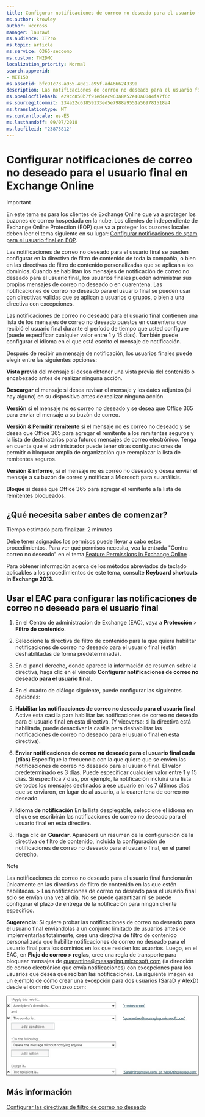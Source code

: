 ```yaml
---
title: Configurar notificaciones de correo no deseado para el usuario final en Exchange Online
ms.author: krowley
author: kccross
manager: laurawi
ms.audience: ITPro
ms.topic: article
ms.service: O365-seccomp
ms.custom: TN2DMC
localization_priority: Normal
search.appverid:
- MET150
ms.assetid: bfc91c73-a955-40e1-a95f-ad466624339a
description: Las notificaciones de correo no deseado para el usuario final se pueden configurar en la directiva de filtro de contenido de toda la compañía, o bien en las directivas de filtro de contenido personalizadas que se aplican a los dominios.
ms.openlocfilehash: e29cc850b7f91ed4ec963a8e52e40a0044fa7f6c
ms.sourcegitcommit: 234a22c61859133ed5e7988a9551a569781518a4
ms.translationtype: MT
ms.contentlocale: es-ES
ms.lasthandoff: 09/07/2018
ms.locfileid: "23875812"
---
```

# <a name="configure-end-user-spam-notifications-in-exchange-online"></a>Configurar notificaciones de correo no deseado para el usuario final en Exchange Online

> [!IMPORTANT]
> En este tema es para los clientes de Exchange Online que va a proteger los buzones de correo hospedada en la nube. Los clientes de independiente de Exchange Online Protection (EOP) que va a proteger los buzones locales deben leer el tema siguiente en su lugar: [Configurar notificaciones de spam para el usuario final en EOP](configure-end-user-spam-notifications-in-eop.md). 
  
Las notificaciones de correo no deseado para el usuario final se pueden configurar en la directiva de filtro de contenido de toda la compañía, o bien en las directivas de filtro de contenido personalizadas que se aplican a los dominios. Cuando se habilitan los mensajes de notificación de correo no deseado para el usuario final, los usuarios finales pueden administrar sus propios mensajes de correo no deseado o en cuarentena. Las notificaciones de correo no deseado para el usuario final se pueden usar con directivas válidas que se aplican a usuarios o grupos, o bien a una directiva con excepciones.
  
Las notificaciones de correo no deseado para el usuario final contienen una lista de los mensajes de correo no deseado puestos en cuarentena que recibió el usuario final durante el período de tiempo que usted configure (puede especificar cualquier valor entre 1 y 15 días). También puede configurar el idioma en el que está escrito el mensaje de notificación.
  
Después de recibir un mensaje de notificación, los usuarios finales puede elegir entre las siguientes opciones:

**Vista previa** del mensaje si desea obtener una vista previa del contenido o encabezado antes de realizar ninguna acción.

**Descargar** el mensaje si desea revisar el mensaje y los datos adjuntos (si hay alguno) en su dispositivo antes de realizar ninguna acción.

**Versión** si el mensaje no es correo no deseado y se desea que Office 365 para enviar el mensaje a su buzón de correo.

**Versión & Permitir remitente** si el mensaje no es correo no deseado y se desea que Office 365 para agregar el remitente a los remitentes seguros y la lista de destinatarios para futuros mensajes de correo electrónico. Tenga en cuenta que el administrador puede tener otras configuraciones de permitir o bloquear amplia de organización que reemplazar la lista de remitentes seguros.

**Versión & informe**, si el mensaje no es correo no deseado y desea enviar el mensaje a su buzón de correo y notificar a Microsoft para su análisis.

**Bloque** si desea que Office 365 para agregar el remitente a la lista de remitentes bloqueados.
  
## <a name="what-do-you-need-to-know-before-you-begin"></a>¿Qué necesita saber antes de comenzar?

Tiempo estimado para finalizar: 2 minutos
  
Debe tener asignados los permisos puede llevar a cabo estos procedimientos. Para ver qué permisos necesita, vea la entrada "Contra correo no deseado" en el tema [Feature Permissions in Exchange Online](http://technet.microsoft.com/library/15073ce1-0917-403b-8839-02a2ebc96e16.aspx) . 
  
Para obtener información acerca de los métodos abreviados de teclado aplicables a los procedimientos de este tema, consulte **Keyboard shortcuts in Exchange 2013**.
  
## <a name="use-the-eac-to-configure-end-user-spam-notifications"></a>Usar el EAC para configurar las notificaciones de correo no deseado para el usuario final

1. En el Centro de administración de Exchange (EAC), vaya a **Protección** \> **Filtro de contenido**.
    
2. Seleccione la directiva de filtro de contenido para la que quiera habilitar notificaciones de correo no deseado para el usuario final (están deshabilitadas de forma predeterminada).
    
3. En el panel derecho, donde aparece la información de resumen sobre la directiva, haga clic en el vínculo **Configurar notificaciones de correo no deseado para el usuario final**. 
    
4. En el cuadro de diálogo siguiente, puede configurar las siguientes opciones:
    
1. **Habilitar las notificaciones de correo no deseado para el usuario final** Active esta casilla para habilitar las notificaciones de correo no deseado para el usuario final en esta directiva. (Y viceversa: si la directiva está habilitada, puede desactivar la casilla para deshabilitar las notificaciones de correo no deseado para el usuario final en esta directiva). 
    
2. **Enviar notificaciones de correo no deseado para el usuario final cada (días)** Especifique la frecuencia con la que quiere que se envíen las notificaciones de correo no deseado para el usuario final. El valor predeterminado es 3 días. Puede especificar cualquier valor entre 1 y 15 días. Si especifica 7 días, por ejemplo, la notificación incluirá una lista de todos los mensajes destinados a ese usuario en los 7 últimos días que se enviaron, en lugar de al usuario, a la cuarentena de correo no deseado. 
    
3. **Idioma de notificación** En la lista desplegable, seleccione el idioma en el que se escribirán las notificaciones de correo no deseado para el usuario final en esta directiva. 
    
5. Haga clic en **Guardar**. Aparecerá un resumen de la configuración de la directiva de filtro de contenido, incluida la configuración de notificaciones de correo no deseado para el usuario final, en el panel derecho.
    
> [!NOTE]
>  Las notificaciones de correo no deseado para el usuario final funcionarán únicamente en las directivas de filtro de contenido en las que estén habilitadas. >  Las notificaciones de correo no deseado para el usuario final solo se envían una vez al día. No se puede garantizar ni se puede configurar el plazo de entrega de la notificación para ningún cliente específico. 
  
 **Sugerencia:** Si quiere probar las notificaciones de correo no deseado para el usuario final enviándolas a un conjunto limitado de usuarios antes de implementarlas totalmente, cree una directiva de filtro de contenido personalizada que habilite notificaciones de correo no deseado para el usuario final para los dominios en los que residen los usuarios. Luego, en el EAC, en **Flujo de correo \> reglas**, cree una regla de transporte para bloquear mensajes de quarantine@messaging.microsoft.com (la dirección de correo electrónico que envía notificaciones) con excepciones para los usuarios que desea que reciban las notificaciones. La siguiente imagen es un ejemplo de cómo crear una excepción para dos usuarios (SaraD y AlexD) desde el dominio Contoso.com: 
  
![Regla de transporte para probar las notificaciones de correo no deseado de usuario final](media/EOP-ESN-testspecificusers.jpg)
  
## <a name="for-more-information"></a>Más información

[Configurar las directivas de filtro de correo no deseado](configure-your-spam-filter-policies.md)
  
